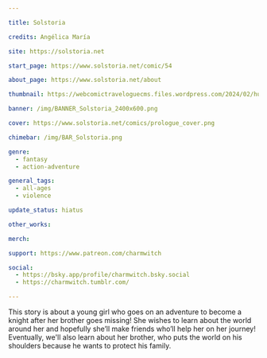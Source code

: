 ```yaml
---

title: Solstoria

credits: Angélica María

site: https://solstoria.net

start_page: https://www.solstoria.net/comic/54

about_page: https://www.solstoria.net/about

thumbnail: https://webcomictraveloguecms.files.wordpress.com/2024/02/hubbox_solstoria.png

banner: /img/BANNER_Solstoria_2400x600.png

cover: https://www.solstoria.net/comics/prologue_cover.png

chimebar: /img/BAR_Solstoria.png

genre: 
  - fantasy
  - action-adventure

general_tags: 
  - all-ages
  - violence

update_status: hiatus

other_works:

merch: 

support: https://www.patreon.com/charmwitch

social:
  - https://bsky.app/profile/charmwitch.bsky.social
  - https://charmwitch.tumblr.com/

---
```


This story is about a young girl who goes on an adventure to become a knight after her brother goes missing! She wishes to learn about the world around her and hopefully she’ll make friends who’ll help her on her journey! Eventually, we'll also learn about her brother, who puts the world on his shoulders because he wants to protect his family. 